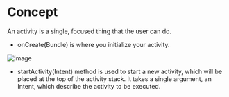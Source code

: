 # Concept
An activity is a single, focused thing that the user can do. 
- onCreate(Bundle) is where you initialize your activity.


![image](https://developer.android.com/images/activity_lifecycle.png)



- startActivity(Intent) method is used to start a new activity, which will be placed at the top of the activity stack. It takes a single argument, an Intent, which describe the activity to be executed.
